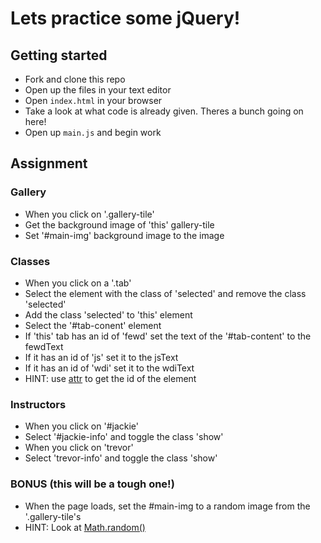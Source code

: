 # Lets practice some jQuery!

## Getting started
- Fork and clone this repo
- Open up the files in your text editor 
- Open `index.html` in your browser
- Take a look at what code is already given. Theres a bunch going on here! 
- Open up `main.js` and begin work

## Assignment

### Gallery

- When you click on '.gallery-tile' 
- Get the background image of 'this' gallery-tile
- Set '#main-img' background image to the image

### Classes
- When you click on a '.tab'
- Select the element with the class of 'selected' and remove the class 'selected'
- Add the class 'selected' to 'this' element 
- Select the '#tab-conent' element 
- If 'this' tab has an id of 'fewd' set the text of the '#tab-content' to the fewdText
- If it has an id of 'js' set it to the jsText
- If it has an id of 'wdi' set it to the wdiText
- HINT: use [attr](http://api.jquery.com/attr/) to get the id of the element 

### Instructors
- When you click on '#jackie' 
- Select '#jackie-info' and toggle the class 'show'
- When you click on 'trevor'
- Select 'trevor-info' and toggle the class 'show'

### BONUS (this will be a tough one!)
- When the page loads, set the #main-img to a random image from the '.gallery-tile's
- HINT: Look at [Math.random()](https://developer.mozilla.org/en-US/docs/Web/JavaScript/Reference/Global_Objects/Math/random)
